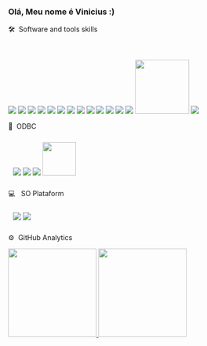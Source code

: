 ### Olá, Meu nome é Vinicius :)

<!--
**ViniciusClaudomir/ViniciusClaudomir** is a ✨ _special_ ✨ repository because its `README.md` (this file) appears on your GitHub profile.

Here are some ideas to get you started:

- 🔭 I’m currently working on ...
- 🌱 I’m currently learning ...
- 👯 I’m looking to collaborate on ...
- 🤔 I’m looking for help with ...
- 💬 Ask me about ...
- 📫 How to reach me: ...
- 😄 Pronouns: ...
- ⚡ Fun fact: ...
-->
🛠 &nbsp;Software and tools skills 
 <p align="start" style="padding:10px;">
 
 <img src="https://img.shields.io/badge/-Python-05122A?style=flat&logo=python"></img>
 <img src="https://img.shields.io/badge/-JavaScript-05122A?style=flat&logo=javascript"></img>
 <img src="https://img.shields.io/badge/Jupyter%20-%23F37626.svg?&style=for-the-badge&logo=Jupyter&logoColor=white"></img>
 <img src="https://img.shields.io/badge/pandas%20-%23150458.svg?&style=for-the-badge&logo=pandas&logoColor=white"></img>
 <img src ="https://img.shields.io/badge/html5%20-%23E34F26.svg?&style=for-the-badge&logo=html5&logoColor=white"></img>
 <img src ="https://img.shields.io/badge/css3%20-%231572B6.svg?&style=for-the-badge&logo=css3&logoColor=white"></img>
 <img src="https://img.shields.io/badge/-Django-05122A?style=flat&logo=django&logoColor=092E20"></img>
 <img src="https://img.shields.io/badge/-Flask-05122A?style=flat&logo=flask"></img>
 <img src="https://img.shields.io/badge/express.js%20-%23404d59.svg?&style=for-the-badge"></img>
 <img src="https://img.shields.io/badge/docker%20-%230db7ed.svg?&style=for-the-badge&logo=docker&logoColor=white"></img>
 <img src="https://img.shields.io/badge/jenkins%20-%232C5263.svg?&style=for-the-badge&logo=jenkins&logoColor=white"></img>
 <img src="https://img.shields.io/badge/git%20-%23F05033.svg?&style=for-the-badge&logo=git&logoColor=white"></img>
 <img src="https://img.shields.io/badge/node.js%20-%2343853D.svg?&style=for-the-badge&logo=node.js&logoColor=white"></img>
 <img src="https://www.selenium.dev/images/selenium_logo_large.png" width="110px"></img>
 <img src="https://img.shields.io/badge/-Visual%20Studio%20Code-05122A?style=flat&logo=visual-studio-code&logoColor=007ACC"></img>
 </p>
  
💾 &nbsp;ODBC
<p align="start" style="padding:10px;">
    <img src="https://img.shields.io/badge/mysql-%2300f.svg?&style=for-the-badge&logo=mysql&logoColor=white"></img>
    <img src="https://img.shields.io/badge/oracle%20-%23F00000.svg?&style=for-the-badge&logo=oracle&logoColor=white"></img>
    <img src="https://img.shields.io/badge/postgres-%23316192.svg?&style=for-the-badge&logo=postgresql&logoColor=white"></img>
    <img src="https://img.shields.io/badge/-MSSQL-green" width="68px"></img>

 </p>



💻 &nbsp; SO Plataform
<p align="start" style="padding:10px;">
    <img src="https://img.shields.io/badge/Ubuntu-E95420?style=for-the-badge&logo=ubuntu&logoColor=white"></img>
    <img src="https://img.shields.io/badge/Windows-0078D6?style=for-the-badge&logo=windows&logoColor=white'"></img>
 </p>


⚙️ &nbsp;GitHub Analytics
<p align="start">
<a href="https://github.com/ViniciusClaudomir">
  <img height="180em" src="https://github-readme-stats-eight-theta.vercel.app/api?username=ViniciusClaudomir&show_icons=true&theme=algolia&include_all_commits=true&count_private=true"/>
  <img height="180em" src="https://github-readme-stats-eight-theta.vercel.app/api/top-langs/?username=ViniciusClaudomir&layout=compact&langs_count=8&theme=algolia"/>
</a>
</p>
